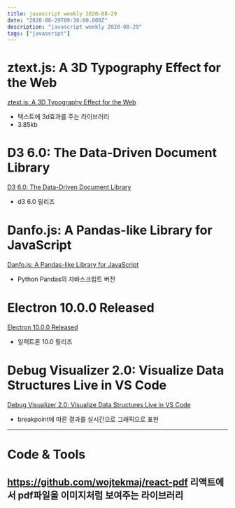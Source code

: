 ```yaml
---
title: javascript weekly 2020-08-29
date: "2020-08-29T09:30:00.000Z"
description: "javascript weekly 2020-08-29"
tags: ["javascript"]
---
```


# ztext.js: A 3D Typography Effect for the Web
<a href="https://bennettfeely.com/ztext/" target="_blank">ztext.js: A 3D Typography Effect for the Web</a>
- 텍스트에 3d효과를 주는 라이브러리
- 3.85kb

# D3 6.0: The Data-Driven Document Library
<a href="https://github.com/d3/d3/releases/tag/v6.0.0" target="_blank">D3 6.0: The Data-Driven Document Library</a>
- d3 6.0 릴리즈

# Danfo.js: A Pandas-like Library for JavaScript
<a href="https://blog.tensorflow.org/2020/08/introducing-danfo-js-pandas-like-library-in-javascript.html?linkId=98080391" target="_blank">Danfo.js: A Pandas-like Library for JavaScript</a>
- Python Pandas의 자바스크립트 버전

# Electron 10.0.0 Released
<a href="https://www.electronjs.org/blog/electron-10-0" target="_blank">Electron 10.0.0 Released</a>
- 일렉트론 10.0 릴리즈

# Debug Visualizer 2.0: Visualize Data Structures Live in VS Code
<a href="https://github.com/hediet/vscode-debug-visualizer" target="_blank">Debug Visualizer 2.0: Visualize Data Structures Live in VS Code</a>
- breakpoint에 따른 결과를 실시간으로 그래픽으로 표현

<hr>

# Code & Tools

## https://github.com/wojtekmaj/react-pdf 리액트에서 pdf파일을 이미지처럼 보여주는 라이브러리